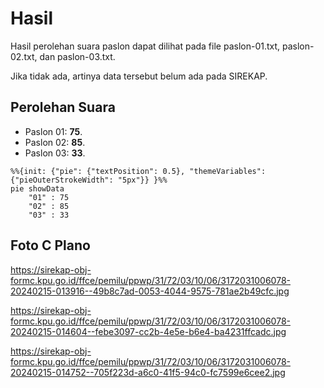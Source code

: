 # Hasil

Hasil perolehan suara paslon dapat dilihat pada file paslon-01.txt, paslon-02.txt, dan paslon-03.txt.

Jika tidak ada, artinya data tersebut belum ada pada SIREKAP.

## Perolehan Suara

 * Paslon 01: **75**.
 * Paslon 02: **85**.
 * Paslon 03: **33**.

```mermaid
%%{init: {"pie": {"textPosition": 0.5}, "themeVariables": {"pieOuterStrokeWidth": "5px"}} }%%
pie showData
    "01" : 75
    "02" : 85
    "03" : 33
```
## Foto C Plano

https://sirekap-obj-formc.kpu.go.id/ffce/pemilu/ppwp/31/72/03/10/06/3172031006078-20240215-013916--49b8c7ad-0053-4044-9575-781ae2b49cfc.jpg

https://sirekap-obj-formc.kpu.go.id/ffce/pemilu/ppwp/31/72/03/10/06/3172031006078-20240215-014604--febe3097-cc2b-4e5e-b6e4-ba4231ffcadc.jpg

https://sirekap-obj-formc.kpu.go.id/ffce/pemilu/ppwp/31/72/03/10/06/3172031006078-20240215-014752--705f223d-a6c0-41f5-94c0-fc7599e6cee2.jpg
